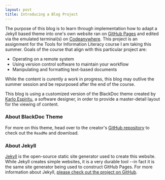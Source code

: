 ```yaml
---
layout: post
title: Introducing a Blog Project
---
```


The purpose of this blog is to learn through implementation how to adapt a Jekyll based theme into one's own website ran on <a href="https://https://pages.github.com/">GitHub Pages</a> and edited via the emulated terminal(s) on <a href="https://codeanywhere.com">Codeanywhere</a>.  This project is an assignment for the  Tools for Information Literacy course I am taking this summer.  Goals of the course that align with this particular project are:
<ul>
<li>Operating on a remote system</li>
<li>Using version control software to maintain your workflow</li>
<li>Manipulating and formatting text-based documents</li>
</ul>
While the content is curently a work in progress, this blog may outlive the summer session and be repurposed after the end of the course. 

This blog is using a customized version of the BlackDoc theme created by <a href="http://karloespiritu.com/">Karlo Espiritu</a>, a software designer, in order to provide a master-detail layout for the viewing of content. 

### About BlackDoc Theme
For more on this theme, head over to the creator's <a href="https://github.com/karloespiritu/BlackDoc">GitHub repository</a> to check out the `ReadMe` and download.

### About Jekyll
[Jekyll](http://jekyllrb.com) is the open-source static site generator used to create this website. While Jekyll creates simple websites, it is a very durable tool --in fact it is the same site generator being used to construct GitHub Pages. For more information about Jekyll, [please check out the project on GitHub](https://github.com/mojombo/jekyll).
